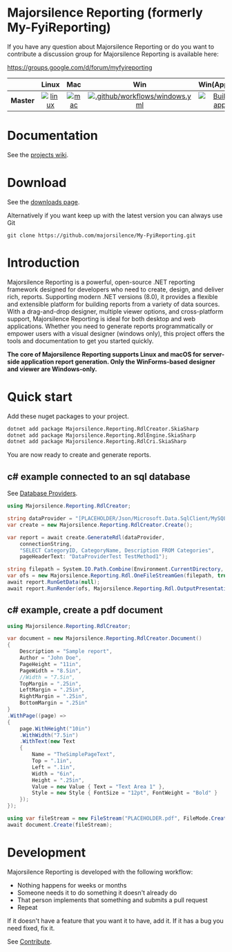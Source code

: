 # Majorsilence Reporting (formerly My-FyiReporting)

If you have any question about Majorsilence Reporting or do you want to contribute a discussion group for Majorsilence Reporting is available here:

https://groups.google.com/d/forum/myfyireporting


|         |Linux |Mac | Win | Win(AppeyVeyor) |
|---------|:------:|:------:|:------:|:------:|
|**Master**| [![linux](https://github.com/majorsilence/My-FyiReporting/actions/workflows/linux.yml/badge.svg?branch=master)](https://github.com/majorsilence/My-FyiReporting/actions/workflows/linux.yml) | [![mac](https://github.com/majorsilence/My-FyiReporting/actions/workflows/mac.yml/badge.svg?branch=master)](https://github.com/majorsilence/My-FyiReporting/actions/workflows/mac.yml) | [![.github/workflows/windows.yml](https://github.com/majorsilence/My-FyiReporting/actions/workflows/windows.yml/badge.svg?branch=master)](https://github.com/majorsilence/My-FyiReporting/actions/workflows/windows.yml) | [![Build status appveyor](https://ci.appveyor.com/api/projects/status/a44n015bli95rmpw?svg=true)](https://ci.appveyor.com/project/majorsilence/my-fyireporting) | 



# Documentation
See the [projects wiki](https://github.com/majorsilence/My-FyiReporting/wiki).

# Download

See the [downloads page](https://github.com/majorsilence/My-FyiReporting/wiki/Downloads).

Alternatively if you want keep up with the latest version you can always use Git

    git clone https://github.com/majorsilence/My-FyiReporting.git

# Introduction
Majorsilence Reporting is a powerful, open-source .NET reporting framework designed for developers who need to create, design, and deliver rich, reports. Supporting modern .NET versions (8.0), it provides a flexible and extensible platform for building reports from a variety of data sources. With a drag-and-drop designer, multiple viewer options, and cross-platform support, Majorsilence Reporting is ideal for both desktop and web applications. Whether you need to generate reports programmatically or empower users with a visual designer (windows only), this project offers the tools and documentation to get you started quickly.

**The core of Majorsilence Reporting supports Linux and macOS for server-side application report generation. Only the WinForms-based designer and viewer are Windows-only.**

# Quick start

Add these nuget packages to your project.

```bash
dotnet add package Majorsilence.Reporting.RdlCreator.SkiaSharp
dotnet add package Majorsilence.Reporting.RdlEngine.SkiaSharp
dotnet add package Majorsilence.Reporting.RdlCri.SkiaSharp
```

You are now ready to create and generate reports.

## c# example connected to an sql database

See [Database Providers](https://github.com/majorsilence/My-FyiReporting/wiki/Database-Providers-Howto).

```cs
using Majorsilence.Reporting.RdlCreator;

string dataProvider = "[PLACEHOLDER/Json/Microsoft.Data.SqlClient/MySQL.NET/Firebird.NET 2.0/Microsoft.Data.Sqlite/PostgreSQL";
var create = new Majorsilence.Reporting.RdlCreator.Create();

var report = await create.GenerateRdl(dataProvider,
    connectionString,
    "SELECT CategoryID, CategoryName, Description FROM Categories",
    pageHeaderText: "DataProviderTest TestMethod1");

string filepath = System.IO.Path.Combine(Environment.CurrentDirectory, "PLACEHOLDER.pdf");
var ofs = new Majorsilence.Reporting.Rdl.OneFileStreamGen(filepath, true);
await report.RunGetData(null);
await report.RunRender(ofs, Majorsilence.Reporting.Rdl.OutputPresentationType.PDF);
```

## c# example, create a pdf document

```cs
using Majorsilence.Reporting.RdlCreator;

var document = new Majorsilence.Reporting.RdlCreator.Document()
{
    Description = "Sample report",
    Author = "John Doe",
    PageHeight = "11in",
    PageWidth = "8.5in",
    //Width = "7.5in",
    TopMargin = ".25in",
    LeftMargin = ".25in",
    RightMargin = ".25in",
    BottomMargin = ".25in"
}
.WithPage((page) =>
{
    page.WithHeight("10in")
    .WithWidth("7.5in")
    .WithText(new Text
    {
        Name = "TheSimplePageText",
        Top = ".1in",
        Left = ".1in",
        Width = "6in",
        Height = ".25in",
        Value = new Value { Text = "Text Area 1" },
        Style = new Style { FontSize = "12pt", FontWeight = "Bold" }
    });
});

using var fileStream = new FileStream("PLACEHOLDER.pdf", FileMode.Create, FileAccess.Write);
await document.Create(fileStream);
```


# Development
Majorsilence Reporting is developed with the following workflow:

* Nothing happens for weeks or months
* Someone needs it to do something it doesn't already do
* That person implements that something and submits a pull request
* Repeat

If it doesn't have a feature that you want it to have, add it.  If it has a bug you need fixed, fix it.

See [Contribute](https://github.com/majorsilence/My-FyiReporting/wiki/Contribute).

